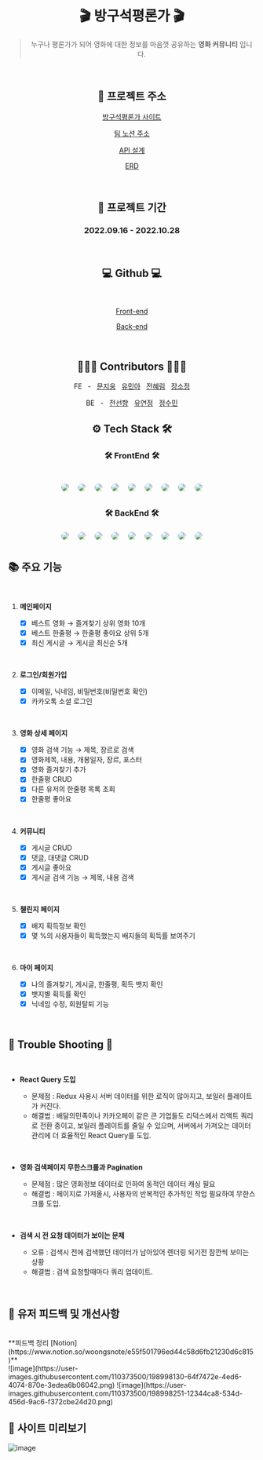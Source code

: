 <div align="center">

# 🎬 방구석평론가 🎬

> 누구나 평론가가 되어 영화에 대한 정보를 마음껏 공유하는 **영화 커뮤니티** 입니다.

<br/>

## 🎥 **프로젝트 주소**

[방구석평론가 사이트](https://www.moviecritic.site/)

[팀 노션 주소](https://www.notion.so/woongsnote/aacf5be13a1242b29f4e3d215f0f516f)

[API 설계](https://www.notion.so/woongsnote/API-9b2ab4a006184615bcd961851fdfdb99)

[ERD](https://www.notion.so/woongsnote/ERD-3ccf85a44ac0457cb70fe08e34261f19)

<br />

## 📆 **프로젝트 기간**

### 2022.09.16 - 2022.10.28

<br />

## 💻 **Github** 💻

<br />

[Front-end](https://github.com/inno-final-team5/final-fe)

[Back-end](https://github.com/inno-final-team5/final-be)

<br />

## 👩🏻‍💻 **Contributors** 🧑🏻‍💻

FE &nbsp; - &nbsp; [문지웅](https://github.com/woongsnote) &nbsp; [유민아](https://github.com/maydec2298) &nbsp; [전혜림](https://github.com/hyelim-JEON) &nbsp; [장소정](https://github.com/sydneyyyyyyy)

BE &nbsp; - &nbsp; [전선향](https://github.com/petal416) &nbsp; [유연정](https://github.com/Jei-you) &nbsp; [정수민](https://github.com/jsm6943)
<br />

## ⚙️ **Tech Stack** 🛠

### 🛠 **FrontEnd** 🛠

<br />
<img style="margin:5px; border: 2px solid white; border-radius: 20px" src="https://img.shields.io/badge/javascript-yellow?style=flat-square&logo=javascript&logoColor=white"/>
<img style="margin:5px; border: 2px solid white; border-radius: 20px" src="https://img.shields.io/badge/React-blue?style=flat-square&logo=React&logoColor=white"/>
<img style="margin:5px; border: 2px solid white; border-radius: 20px" src="https://img.shields.io/badge/React query-FF4154?style=flat-square&logo=React query&logoColor=white"/>
<img style="margin:5px; border: 2px solid white; border-radius: 20px" src="https://img.shields.io/badge/axios-5A29E4?style=flat-square&logo=axios&logoColor=white"/>
<img style="margin:5px; border: 2px solid white; border-radius: 20px" src="https://img.shields.io/badge/TailwindCSS-blue?style=flat-square&logo=tailwindcss&logoColor=white"/>
<img style="margin:5px; border: 2px solid white; border-radius: 20px" src="https://img.shields.io/badge/React Router-CA4245?style=flat-square&logo=React Router&logoColor=white"/>
<img style="margin:5px; border: 2px solid white; border-radius: 20px" src="https://img.shields.io/badge/CloudFront-black?style=flat-square&logoColor=white"/>
<img style="margin:5px; border: 2px solid white; border-radius: 20px" src="https://img.shields.io/badge/GitHub Actions-2088FF?style=flat-square&logo=GitHub Actions&logoColor=white"/>
<img style="margin:5px; border: 2px solid white; border-radius: 20px" src="https://img.shields.io/badge/AWS-232f3e?style=flat-square&logo=amazon&logoColor=white"/>

### 🛠 **BackEnd** 🛠

<img style="margin:5px; border: 2px solid white; border-radius: 20px" src="https://img.shields.io/badge/Java-yellow?style=flat-square&logo=java&logoColor=white"/>
<img style="margin:5px; border: 2px solid white; border-radius: 20px" src="https://img.shields.io/badge/SpringBoot-green?style=flat-square&logo=SpringBoot&logoColor=white"/>
<img style="margin:5px; border: 2px solid white; border-radius: 20px" src="https://img.shields.io/badge/JWT-purple?style=flat-square&logo=jwt&logoColor=white"/>
<img style="margin:5px; border: 2px solid white; border-radius: 20px" src="https://img.shields.io/badge/JPA-N?style=flat-square&logo=JPA&logoColor=white"/>
<img style="margin:5px; border: 2px solid white; border-radius: 20px" src="https://img.shields.io/badge/OAuth2-gray?style=flat-square&logo=OAuth2&logoColor=white"/>
<img style="margin:5px; border: 2px solid white; border-radius: 20px" src="https://img.shields.io/badge/Amazon RDS-527FFF?style=flat-square&logo=Amazon RDS&logoColor=white"/>
<img style="margin:5px; border: 2px solid white; border-radius: 20px" src="https://img.shields.io/badge/mysql-4479A1?style=flat-square&logo=mysql&logoColor=white"/>
<img style="margin:5px; border: 2px solid white; border-radius: 20px" src="https://img.shields.io/badge/GitHub Actions-2088FF?style=flat-square&logo=GitHub Actions&logoColor=white"/>
<img style="margin:5px; border: 2px solid white; border-radius: 20px" src="https://img.shields.io/badge/AWS-232f3e?style=flat-square&logo=amazon&logoColor=white"/>

<br />

</div>

## **📚 주요 기능**

<div align="left">
<br />

1. **메인페이지**

   - [x] 베스트 영화 → 즐겨찾기 상위 영화 10개
   - [x] 베스트 한줄평 → 한줄평 좋아요 상위 5개
   - [x] 최신 게시글 → 게시글 최신순 5개  

<br />

2. **로그인/회원가입**

   - [x] 이메일, 닉네임, 비밀번호(비밀번호 확인)
   - [x] 카카오톡 소셜 로그인

<br />

3. **영화 상세 페이지**

   - [x] 영화 검색 기능 → 제목, 장르로 검색
   - [x] 영화제목, 내용, 개봉일자, 장르, 포스터
   - [x] 영화 즐겨찾기 추가
   - [x] 한줄평 CRUD
   - [x] 다른 유저의 한줄평 목록 조회
   - [x] 한줄평 좋아요

<br />

4. **커뮤니티**

   - [x] 게시글 CRUD
   - [x] 댓글, 대댓글 CRUD
   - [x] 게시글 좋아요
   - [x] 게시글 검색 기능 → 제목, 내용 검색
   
<br />
 
5. **챌린지 페이지**

   - [x] 배지 획득정보 확인
   - [x] 몇 %의 사용자들이 획득했는지 배지들의 획득률 보여주기

<br />

6. **마이 페이지**

   - [x] 나의 즐겨찾기, 게시글, 한줄평, 획득 뱃지 확인
   - [x] 뱃지별 획득률 확인
   - [x] 닉네임 수정, 회원탈퇴 기능

<br />

## 🎈 **Trouble Shooting** 🎈

<br />

- **React Query 도입**

  - 문제점 : Redux 사용시 서버 데이터를 위한 로직이 많아지고, 보일러 플레이트가 커진다.
  - 해결법 : 배달의민족이나 카카오페이 같은 큰 기업들도 리덕스에서 리액트 쿼리로 전환 중이고, 보일러 플레이트를 줄일 수 있으며, 서버에서 가져오는 데이터 관리에 더 효율적인 React Query를 도입.
  
<br />

- **영화 검색페이지 무한스크롤과 Pagination**

  - 문제점 : 많은 영화정보 데이터로 인하여 동적인 데이터 캐싱 필요
  - 해결법 : 페이지로 가져올시, 사용자의 반복적인 추가적인 작업 필요하여 무한스크롤 도입.

<br />

- **검색 시 전 요청 데이터가 보이는 문제**

  - 오류 : 검색시 전에 검색했던 데이터가 남아있어 렌더링 되기전 잠깐씩 보이는 상황
  - 해결법 : 검색 요청할때마다 쿼리 업데이트.

<br />


## 🧐 <b>유저 피드백 및 개선사항</b>
   
<br />
**피드백 정리 [Notion](https://www.notion.so/woongsnote/e55f501796ed44c58d6fb21230d6c815)**
<br />
![image](https://user-images.githubusercontent.com/110373500/198998130-64f7472e-4ed6-4074-870e-3edea6b06042.png)
![image](https://user-images.githubusercontent.com/110373500/198998251-12344ca8-534d-456d-9ac6-f372cbe24d20.png)

<br />
   
## 🔎 <b>사이트 미리보기</b>

![image](https://user-images.githubusercontent.com/109592005/197546591-4c4d3d21-f046-455f-b3a4-80810d9ca811.png)


</div>
